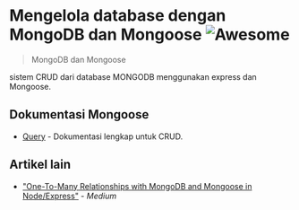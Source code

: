# Mengelola database dengan MongoDB dan Mongoose ![Awesome](https://cdn.rawgit.com/sindresorhus/awesome/d7305f38d29fed78fa85652e3a63e154dd8e8829/media/badge.svg)

> MongoDB dan Mongoose

sistem CRUD dari database MONGODB menggunakan express dan Mongoose.

## Dokumentasi Mongoose

- [Query](https://mongoosejs.com/docs/queries.html) - Dokumentasi lengkap untuk CRUD.


## Artikel lain

- ["One-To-Many Relationships with MongoDB and Mongoose in Node/Express"](https://medium.com/@brandon.lau86/one-to-many-relationships-with-mongodb-and-mongoose-in-node-express-d5c9d23d93c2) - _Medium_
